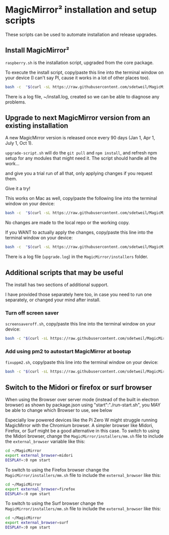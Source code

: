 # MagicMirror² installation and setup scripts


These scripts can be used to automate installation and release upgrades.

## Install MagicMirror²

`raspberry.sh` is the installation script, upgraded from the core package.

To execute the install script, copy/paste this line into the terminal window on your device (I can't say PI, cause it works in a lot of other places too).

```bash
bash -c  "$(curl -sL https://raw.githubusercontent.com/sdetweil/MagicMirror_scripts/master/raspberry.sh)"
```

There is a log file, ~/install.log, created so we can be able to diagnose any problems.

## Upgrade to next MagicMirror version from an existing installation

A new MagicMirror version is released once every 90 days (Jan 1, Apr 1, July 1, Oct 1).

`upgrade-script.sh` will do the `git pull` and `npm install`, and refresh npm setup for any modules that might need it.
The script should handle all the work…

and give you a trial run of all that, only applying changes if you request them.

Give it a try!

This works on Mac as well, copy/paste the following line into the terminal window on your device:

```bash
bash -c  "$(curl -sL https://raw.githubusercontent.com/sdetweil/MagicMirror_scripts/master/upgrade-script.sh)"
```
No changes are made to the local repo or the working copy.

If you WANT to actually apply the changes, copy/paste this line into the terminal window on your device:

```bash
bash -c  "$(curl -sL https://raw.githubusercontent.com/sdetweil/MagicMirror_scripts/master/upgrade-script.sh)" apply
```
There is a log file (`upgrade.log`)  in the `MagicMirror/installers` folder.

## Additional scripts that may be useful

The install has two sections of additional support.

I have provided those separately here too, in case you need to run one separately, or changed your mind after install.

### Turn off screen saver 

`screensaveroff.sh`, copy/paste this line into the terminal window on your device:

```bash
bash -c "$(curl -sL https://raw.githubusercontent.com/sdetweil/MagicMirror_scripts/master/screensaveroff.sh)"
```
### Add using pm2 to autostart MagicMirror at bootup

`fixuppm2.sh`, copy/paste this line into the terminal window on your device:

```bash
bash -c "$(curl -sL https://raw.githubusercontent.com/sdetweil/MagicMirror_scripts/master/fixuppm2.sh)"
```

## Switch to the Midori or firefox or surf browser
When using the Browser over server mode (instead of the built in electron browser) as shown by package.json using "start":"./run-start.sh", you MAY be able to change which Browser to use, see below

Especially low powered devices like the Pi Zero W might struggle running MagicMirror with the Chromium browser. A simpler browser like Midori, Firefox, or Surf might be a good alternative in this case. To switch to using the Midori  browser, change the `MagicMirror/installers/mm.sh` file to include the `external_browser` variable like this:

```bash
cd ~/MagicMirror
export external_browser=midori
DISPLAY=:0 npm start
```

To switch to using the Firefox browser change the `MagicMirror/installers/mm.sh` file to include the `external_browser` like this:


```bash
cd ~/MagicMirror
export external_browser=firefox
DISPLAY=:0 npm start
```

To switch to using the Surf browser change the `MagicMirror/installers/mm.sh` file to include the `external_browser` like this:


```bash
cd ~/MagicMirror
export external_browser=surf
DISPLAY=:0 npm start
```
